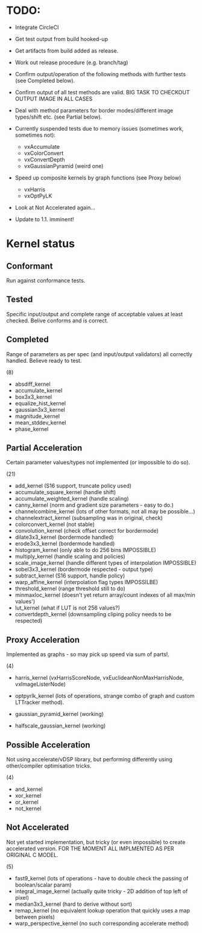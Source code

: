 
TODO:
====

- Integrate CircleCI
- Get test output from build hooked-up
- Get artifacts from build added as release.
- Work out release procedure (e.g. branch/tag)

- Confirm output/operation of the following methods with further tests (see Completed below).
- Confirm output of all test methods are valid. BIG TASK TO CHECKOUT OUTPUT IMAGE IN ALL CASES

- Deal with method parameters for border modes/different image types/shift etc. (see Partial below).

- Currently suspended tests due to memory issues (sometimes work, sometimes not):
	- vxAccumulate
	- vxColorConvert
	- vxConvertDepth 
	- vxGaussianPyramid (weird one)

- Speed up composite kernels by graph functions (see Proxy below)
	- vxHarris
	- vxOptPyLK


- Look at Not Accelerated again...	

- Update to 1.1. imminent!



Kernel status
=============

Conformant
----------
Run against conformance tests.

Tested
------
Specific input/output and complete range of acceptable values at least checked. Belive conforms and is correct.


Completed
---------
Range of parameters as per spec (and input/output validators) all correctly handled. Believe ready to test.

(8)
* absdiff_kernel
* accumulate_kernel
* box3x3_kernel
* equalize_hist_kernel
* gaussian3x3_kernel
* magnitude_kernel
* mean_stddev_kernel
* phase_kernel


Partial Acceleration
--------------------
Certain parameter values/types not implemented (or impossible to do so).

(21)
* add_kernel (S16 support, truncate policy used)
* accumulate_square_kernel (handle shift)
* accumulate_weighted_kernel (handle scaling)
* canny_kernel (norm and gradient size parameters - easy to do.) 
* channelcombine_kernel (lots of other formats, not all may be possible...)
* channelextract_kernel (subsampling was in original, check)
* colorconvert_kernel (not stable)
* convolution_kernel (check offset correct for bordermode) 
* dilate3x3_kernel (bordermode handled)
* erode3x3_kernel (bordermode handled)
* histogram_kernel (only able to do 256 bins IMPOSSIBLE)
* multiply_kernel (handle scaling and policies)
* scale_image_kernel (handle different types of interpolation IMPOSSIBLE)
* sobel3x3_kernel (bordermode respected - output type)
* subtract_kernel (S16 support, handle policy)
* warp_affine_kernel (interpolation flag types IMPOSSILBE)
* threshold_kernel (range threshold still to do)
* minmaxloc_kernel (doesn't yet return array/count indexes of all max/min values')
* lut_kernel (what if LUT is not 256 values?)
* convertdepth_kernel (downsampling cliping policy needs to be respected)

Proxy Acceleration
------------------
Implemented as graphs - so may pick up speed via sum of parts!.

(4)
* harris_kernel (vxHarrisScoreNode, vxEuclideanNonMaxHarrisNode, vxImageListerNode)
* optpyrlk_kernel (lots of operations, strange combo of graph and custom LTTracker method).

* gaussian_pyramid_kernel (working)
* halfscale_gaussian_kernel (working)


Possible Acceleration
---------------------
Not using accelerate/vDSP library, but performing differently using other/compiler optimisation tricks.

(4)
* and_kernel
* xor_kernel
* or_kernel
* not_kernel

Not Accelerated
---------------
Not yet started implementation, but tricky (or even impossible) to create accelerated version.
FOR THE MOMENT ALL IMPLMENTED AS PER ORIGINAL C MODEL.

(5)
* fast9_kernel (lots of operations - have to double check the passing of boolean/scalar param)
* integral_image_kernel (actually quite tricky - 2D addition of top left of pixel)
* median3x3_kernel (hard to derive without sort) 
* remap_kernel (no equivalent lookup operation that quickly uses a map between pixels)
* warp_perspective_kernel (no such corresponding accelerate method)




